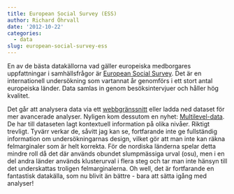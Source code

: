 ```yaml
---
title: European Social Survey (ESS)
author: Richard Öhrvall
date: '2012-10-22'
categories:
  - data
slug: european-social-survey-ess
---
```


En av de bästa datakällorna vad gäller europeiska medborgares uppfattningar i samhällsfrågor är [European Social Survey](http://www.europeansocialsurvey.org/). Det är en internationell undersökning som vartannat år genomförs i ett stort antal europeiska länder. Data samlas in genom besöksintervjuer och håller hög kvalitet.

Det går att analysera data via ett [webbgränssnitt](http://nesstar.ess.nsd.uib.no/webview/) eller ladda ned dataset för mer avancerade analyser. Nyligen kom dessutom en nyhet: [Multilevel-data](http://ess.nsd.uib.no/essmd/). De har till dataseten lagt kontextuell information på olika nivåer. Riktigt trevligt. Tyvärr verkar de, såvitt jag kan se, fortfarande inte ge fullständig information om undersökningarnas design, vilket gör att man inte kan räkna felmarginaler som är helt korrekta. För de nordiska länderna spelar detta mindre roll då det där används obundet slumpmässiga urval (osu), men i en del andra länder används klusterurval i flera steg och tar man inte hänsyn till det underskattas troligen felmarginalerna. Oh well, det är fortfarande en fantastisk datakälla, som nu blivit än bättre - bara att sätta igång med analyser!
